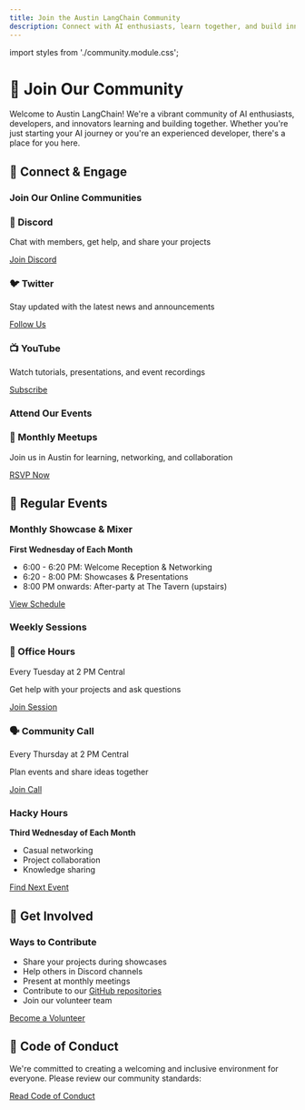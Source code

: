 ```yaml
---
title: Join the Austin LangChain Community
description: Connect with AI enthusiasts, learn together, and build innovative solutions with LangChain.
---
```


import styles from './community.module.css';

# 🤝 Join Our Community

Welcome to Austin LangChain! We're a vibrant community of AI enthusiasts, developers, and innovators learning and building together. Whether you're just starting your AI journey or you're an experienced developer, there's a place for you here.

## 🌟 Connect & Engage

### Join Our Online Communities
<div className={styles.row}>
  <div className={styles.col}>
    <div className={styles.card}>
      <div className={styles.cardHeader}>
        <h3>💬 Discord</h3>
      </div>
      <div className={styles.cardBody}>
        <p>Chat with members, get help, and share your projects</p>
        <div className={styles.buttonContainer}>
          <a href="https://discord.gg/JzWgadPFQd" className="button button--primary">Join Discord</a>
        </div>
      </div>
    </div>
  </div>
  <div className={styles.col}>
    <div className={styles.card}>
      <div className={styles.cardHeader}>
        <h3>🐦 Twitter</h3>
      </div>
      <div className={styles.cardBody}>
        <p>Stay updated with the latest news and announcements</p>
        <div className={styles.buttonContainer}>
          <a href="https://twitter.com/AustinLangChain" className="button button--primary">Follow Us</a>
        </div>
      </div>
    </div>
  </div>
  <div className={styles.col}>
    <div className={styles.card}>
      <div className={styles.cardHeader}>
        <h3>📺 YouTube</h3>
      </div>
      <div className={styles.cardBody}>
        <p>Watch tutorials, presentations, and event recordings</p>
        <div className={styles.buttonContainer}>
          <a href="https://www.youtube.com/channel/UC03IXA4KU6hOQ_3YPTbS0ig" className="button button--primary">Subscribe</a>
        </div>
      </div>
    </div>
  </div>
</div>

### Attend Our Events
<div className={styles.row}>
  <div className={styles.col}>
    <div className={styles.card}>
      <div className={styles.cardHeader}>
        <h3>🤝 Monthly Meetups</h3>
      </div>
      <div className={styles.cardBody}>
        <p>Join us in Austin for learning, networking, and collaboration</p>
        <div className={styles.buttonContainer}>
          <a href="https://www.meetup.com/austin-langchain-ai-group/" className="button button--primary">RSVP Now</a>
        </div>
      </div>
    </div>
  </div>
</div>

## 📅 Regular Events

### Monthly Showcase & Mixer
**First Wednesday of Each Month**
- 6:00 - 6:20 PM: Welcome Reception & Networking
- 6:20 - 8:00 PM: Showcases & Presentations
- 8:00 PM onwards: After-party at The Tavern (upstairs)
<div className={styles.buttonContainer}>
  <a href="https://www.meetup.com/austin-langchain-ai-group/events/" className="button button--secondary">View Schedule</a>
</div>

### Weekly Sessions
<div className={styles.row}>
  <div className={styles.col}>
    <div className={styles.card}>
      <div className={styles.cardHeader}>
        <h3>🎯 Office Hours</h3>
      </div>
      <div className={styles.cardBody}>
        <p>Every Tuesday at 2 PM Central</p>
        <p>Get help with your projects and ask questions</p>
        <div className={styles.buttonContainer}>
          <a href="https://discord.com/events/1149779360178524272/1320831868496773174" className="button button--secondary">Join Session</a>
        </div>
      </div>
    </div>
  </div>
  <div className={styles.col}>
    <div className={styles.card}>
      <div className={styles.cardHeader}>
        <h3>🗣️ Community Call</h3>
      </div>
      <div className={styles.cardBody}>
        <p>Every Thursday at 2 PM Central</p>
        <p>Plan events and share ideas together</p>
        <div className={styles.buttonContainer}>
          <a href="https://discord.com/events/1149779360178524272/1320832033768865802" className="button button--secondary">Join Call</a>
        </div>
      </div>
    </div>
  </div>
</div>

### Hacky Hours
**Third Wednesday of Each Month**
- Casual networking
- Project collaboration
- Knowledge sharing
<div className={styles.buttonContainer}>
  <a href="https://www.meetup.com/austin-langchain-ai-group/events/" className="button button--secondary">Find Next Event</a>
</div>

## 🚀 Get Involved

### Ways to Contribute
- Share your projects during showcases
- Help others in Discord channels
- Present at monthly meetings
- Contribute to our [GitHub repositories](https://github.com/aimug-org)
- Join our volunteer team

<div className={styles.buttonContainer}>
  <a href="/volunteer" className="button button--primary">Become a Volunteer</a>
</div>

## 🤝 Code of Conduct

We're committed to creating a welcoming and inclusive environment for everyone. Please review our community standards:

<div className={styles.buttonContainer}>
  <a href="/code-of-conduct" className="button button--secondary">Read Code of Conduct</a>
</div>
